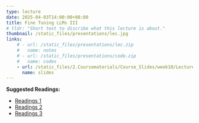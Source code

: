 ```yaml
---
type: lecture
date: 2025-04-03T14:00:00+08:00
title: Fine Tuning LLMs III
# tldr: "Short text to discribe what this lecture is about."
thumbnail: /static_files/presentations/lec.jpg
links: 
    # - url: /static_files/presentations/lec.zip
    #   name: notes
    # - url: /static_files/presentations/code.zip
    #   name: codes
    - url: /static_files/2.Coursematerials/Course_Slides/week10/Lecture10_Zhanzhan.pptx
      name: slides
---
```

**Suggested Readings:**
- [Readings 1]({{site.baseurl}}/static_files/2.Coursematerials/Reading_Materials/04.03-How_to_evaluate_the_cognitive_abilities_of_LLMs.pdf)
- [Readings 2]({{site.baseurl}}/static_files/2.Coursematerials/Reading_Materials/04.03-Multiagent_Finetuning-_Self_Improvement_with_Diverse_Reasoning_Chains.pdf)
- [Readings 3]({{site.baseurl}}/static_files/2.Coursematerials/Reading_Materials/04.03-The_unequal_adoption_of_ChatGPT_exacerbates_existing_inequalities_among_workers.pdf)

